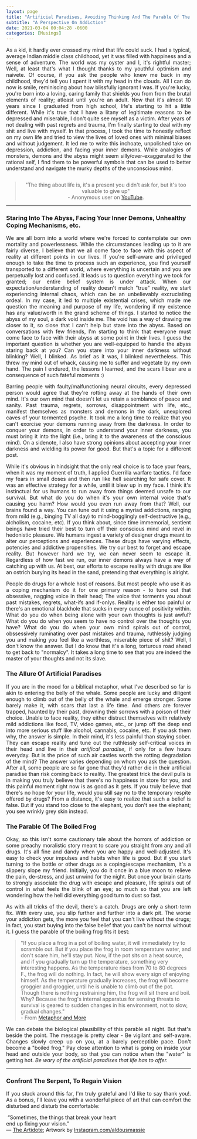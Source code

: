 ```yaml
---
layout: page
title: "Artificial Paradises, Avoiding Thinking And The Parable Of The Boiled Frog "
subtitle: "A Perspective On Addiction"
date: 2021-03-04 00:04:28 -0600
categories: [Musings]
---
```


<p align="justify"> As a kid, it hardly ever crossed my mind that life could suck. I had a typical, average Indian middle class childhood, yet it was filled with happiness and a sense of adventure. The world was my oyster and I, it's rightful master; Well, at least that's what I thought thanks to my youthful optimism and naivete. Of course, if you ask the people who knew me back in my childhood, they'd tell you I spent it with my head in the clouds. All I can do now is smile, reminiscing about how blissfully ignorant I was. If you're lucky, you're born into a loving, caring family that shields you from from the brutal elements of reality; atleast until you're an adult. Now that it's almost 10 years since I graduated from high school, life's starting to hit a little different. While it's true that I have a litany of legitimate reasons to be depressed and miserable, I don't quite see myself as a victim. After years of not dealing with past regrets and trauma, I'm finally starting to deal with my shit and live with myself. In that process, I took the time to honestly reflect on my own life and tried to view the lives of loved ones with minimal biases and without judgement. It led me to write this inchoate, unpolished take on depression, addiction, and facing your inner demons. While analogies of monsters, demons and the abyss might seem silly/over-exaggerated to the rational self, I find them to be powerful symbols that can be used to better understand and navigate the murky depths of the unconscious mind.  </p>


<div class="row uniform">
<div class="4u 12u$(medium)">
</div>
	<div class="4u 12u$(medium)">
        <span class="image main"><img src="{{site.url}}/assets/images/a-thing-about-life.png" alt="" /></span>
        <!-- <caption style="text-align:center">"The thing about life is, it's a present you didn't ask for, but it's too valuable to give up"</caption> -->
</div>
<div class="4u 12u$(medium)">
</div>
</div>

<center>
    <blockquote> "The thing about life is, it's a present you didn't ask for, but it's too valuable to give up" <br> - Anonymous user on <a href="https://youtu.be/XuyADFBAe2Q"> YouTube</a>.  </blockquote>
</center>


<!-- ----------------------------------------------------------------------------------------------------------------- -->
<hr class="major" />

<h3> Staring Into The Abyss, Facing Your Inner Demons, Unhealthy Coping Mechanisms, etc. </h3>

<p align="justify"> 
    We are all born into a world where we're forced to contemplate our own mortality and powerlessness. While the circumstances leading up to it are fairly diverse, I believe that we all come face to face with this aspect of reality at different points in our lives. If you're self-aware and privileged enough to take the time to process such an experience, you find yourself transported to a different world, where everything is uncertain and you are perpetually lost and confused. It leads us to question everything we took for granted; our entire belief system is under attack. When our expectation/understanding of reality doesn't match "true" reality, we start experiencing internal chaos, which can be an unbelievably excruciating ordeal. In my case, it led to multiple existential crises, which made me question the meaning and purpose of my life, wondering if my existence has any value/worth in the grand scheme of things. I started to notice the abyss of my soul, a dark void inside me. The void has a way of drawing me closer to it, so close that I can't help but stare into the abyss. Based on conversations with few friends, I'm starting to think that everyone must come face to face with their abyss at some point in their lives. I guess the important question is whether you are well-equipped to handle the abyss staring back at you? Can you stare into your inner darkness without blinking? Well, I blinked. As brief as it was, I blinked nevertheless. This threw my mind out of whack, causing me to suffer and vegetate by my own hand. The pain I endured, the lessons I learned, and the scars I bear are a consequence of such fateful moments :) 
</p>


<p align="justify"> Barring people with faulty/malfunctioning neural circuits, every depressed person would agree that they're rotting away at the hands of their own mind. It's our own mind that doesn't let us retain a semblance of peace and sanity. Past trauma, regrets, sorrows, disappointment with life, etc., manifest themselves as monsters and demons in the dark, unexplored caves of your tormented psyche. It took me a long time to realize that you can't exorcise your demons running away from the darkness. In order to conquer your demons, in order to understand your inner darkness, you must bring it into the light (i.e., bring it to the awareness of the conscious mind). On a sidenote, I also have strong opinions about accepting your inner darkness and wielding its power for good. But that's a topic for a different post. </p>
    
<p align="justify"> While it's obvious in hindsight that the only real choice is to face your fears, when it was my moment of truth, I applied Guerrilla warfare tactics. I'd face my fears in small doses and then run like hell searching for safe cover. It was an effective strategy for a while, until it blew up in my face. I think it's instinctual for us humans to run away from things deemed unsafe to our survival. But what do you do when it's your own internal voice that's causing you harm? How would you even run away from that? Well, our brains found a way. You can tune out it using a myriad addictions, ranging from mild (e.g., binging TV all day) to mind-bogglingly self-destructive (e.g., alcholism, cocaine, etc). If you think about, since time immemorial, sentient beings have tried their best to turn off their conscious mind and revel in hedonistic pleasure. We humans ingest a variety of designer drugs meant to alter our perceptions and experiences. These drugs have varying effects, potencies and addictive propensities. We try our best to forget and escape reality. But however hard we try, we can never seem to escape it. Regardless  of how fast we run, our inner demons always have a way of catching up with us. At best, our efforts to escape reality with drugs are like an ostrich burying its head in the sand, pretending that everything is alright.     </p>

<p align="justify"> People do drugs for a whole host of reasons. But most people who use it as a coping mechanism do it for one primary reason - to tune out that obsessive, nagging voice in their head; The voice that torments you about past mistakes, regrets, what-ifs and if-onlys. Reality is either too painful or there's an emotional blackhole that sucks in every ounce of positivity within. What do you do when being alone with your own thoughts is just awful? What do you do when you seem to have no control over the thoughts you have? What do you do when your own mind spirals out of control, obssessively ruminating over past mistakes and trauma, ruthlessly judging you and making you feel like a worthless, miserable piece of shit? Well, I don't know the answer. But I do know that it's a long, torturous road ahead to get back to "normalcy". It takes a long time to see that you are indeed the master of your thoughts and not its slave. </p>
    
<h3> The Allure Of Artificial Paradises </h3>
<p align="justify"> If you are in the mood for a biblical metaphor, what I've described so far is akin to entering the belly of the whale. Some people are lucky and diligent enough to climb out of the belly of the whale and emerge stronger. Some barely make it, with scars that last a life time. And others are forever trapped, haunted by their past, drowning their sorrows with a poison of their choice. Unable to face reality, they either distract themselves with relatively mild addictions like food, TV, video games, etc., or jump off the deep end into more serious stuff like alcohol, cannabis, cocaine, etc. If you ask them why, the answer is simple. In their mind, it's less painful than staying sober. They can escape reality and tune out the ruthlessly self-critical voices in their head and live in their <i>artifical paradise</i>, if only for a few hours everyday. But is the price of such air castles worth the rotting degradation of the mind? The answer varies depending on whom you ask the question. After all, some people are so far gone that they'd rather die in their artificial paradise than risk coming back to reality. The greatest trick the devil pulls is in making you truly believe that there's no happiness in store for you, and this painful moment right now is as good as it gets. If you truly believe that there's no  hope for your life, would you still say no to the temporary respite offered by drugs? From a distance, it's easy to realize that such a belief is false. But if you stand too close to the elephant, you don't see the elephant; you see wrinkly grey skin instead. </p>


<h3> The Parable Of The Boiled Frog </h3>

<p align="justify"> Okay, so this isn't some cautionary tale about the horrors of addiction or some preachy moralistic story meant to scare you straight from any and all drugs. It's all fine and dandy when you are happy and well-adjusted. It's easy to check your impulses and habits when life is good. But if you start turning to the bottle or other drugs as a coping/escape mechanism, it's a slippery slope my friend. Initially, you do it once in a blue moon to relieve the pain, de-stress, and just unwind for the night. But once your brain starts to strongly associate the drug with escape and pleasure, life spirals out of control in what feels the blink of an eye; so much so that you are left wondering how the hell did everything good turn to dust so fast. </p>

<p align="justify"> As with all tricks of the devil, there's a catch. Drugs are only a short-term fix. With every use, you slip further and further into a dark pit. The worse your addiction gets, the more you feel that you can't live without the drugs; in fact, you start buying into the false belief that you can't be normal without it. I guess the parable of the boiling frog fits it best:  </p>  

<blockquote>
"If you place a frog in a pot of boiling water, it will immediately try to scramble out. But if you place the frog in room temperature water, and don't scare him, he'll stay put. Now, if the pot sits on a heat source, and if you gradually turn up the temperature, something very interesting happens. As the temperature rises from 70 to 80 degrees F., the frog will do nothing. In fact, he will show every sign of enjoying himself. As the temperature gradually increases, the frog will become groggier and groggier, until he is unable to climb out of the pot. Though there is nothing restraining him, the frog will sit there and boil. Why? Because the frog's internal apparatus for sensing threats to survival is geared to sudden changes in his environment, not to slow, gradual changes." <br>
    - From <a href="http://www.mjglass.ca/metaphor/boiledfrog.htm">Metaphor and More</a>

</blockquote>


<p align="justify"> We can debate the biological plausibility of this parable all night. But that's beside the point. The message is pretty clear - Be vigilant and self-aware. Changes slowly creep up on you, at a barely perceptible pace. Don't become a "boiled frog." Pay close attention to what is going on inside your head and outside your body, so that you can notice when the "water" is getting hot. <i>Be wary of the artificial paradises that life has to offer.</i> </p>

<!-- ----------------------------------------------------------------------------------------------------------------- -->
<hr class="major" />

<h3>Confront The Serpent, To Regain Vision</h3>

<p align="justify"> If you stuck around this far, I'm truly grateful and I'd like to say thank you!. As a bonus, I'll leave you with a wonderful piece of art that can comfort the disturbed and disturb the comfortable: </p>



<div class="row uniform">
<div class="4u 12u$(medium)">
</div>
	<div class="4u 12u$(medium)">
        <span class="image main"><img src="{{site.url}}/assets/images/serpent-vision-artidote.gif" alt="" /></span>
        <caption style="text-align:center">“Sometimes, the things that break your heart <br>end up fixing your vision.” <br> — <a href="https://www.instagram.com/theartidote/?hl=en">The Artidote</a>; Artwork by <a href="https://www.instagram.com/aldousmassie/?fbclid=IwAR2RRJwUs7hbgOeD4MCJ_YzIDEAN0lM04js7VUlAmlnx6JcQpVNYKBzNXrQ">Instagram.com/aldousmassie</a></caption>
</div>
<div class="4u 12u$(medium)">
</div>
</div>



